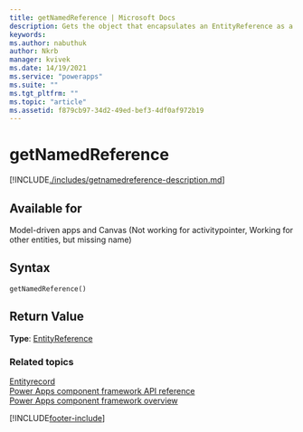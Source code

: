 ```yaml
---
title: getNamedReference | Microsoft Docs
description: Gets the object that encapsulates an EntityReference as a plain object.
keywords:
ms.author: nabuthuk
author: Nkrb
manager: kvivek
ms.date: 14/19/2021
ms.service: "powerapps"
ms.suite: ""
ms.tgt_pltfrm: ""
ms.topic: "article"
ms.assetid: f879cb97-34d2-49ed-bef3-4df0af972b19
---
```


# getNamedReference

[!INCLUDE[./includes/getnamedreference-description.md](./includes/getnamedreference-description.md)]

## Available for

Model-driven apps and Canvas (Not working for activitypointer, Working for other entities, but missing name)

## Syntax

`getNamedReference()`

## Return Value

**Type**: [EntityReference](../entityreference.md)

### Related topics

[Entityrecord](../entityrecord.md)<br/>
[Power Apps component framework API reference](../../reference/index.md)<br/>
[Power Apps component framework overview](../../overview.md)

[!INCLUDE[footer-include](../../../../includes/footer-banner.md)]
